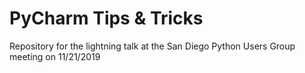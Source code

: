# PyCharm Tips & Tricks

Repository for the lightning talk at the San Diego Python Users Group meeting on 11/21/2019
